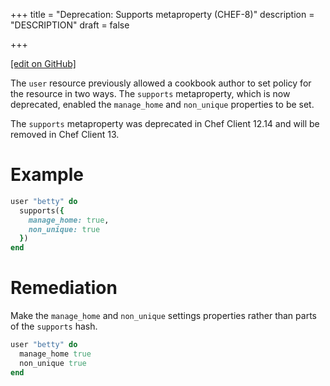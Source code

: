 +++
title = "Deprecation: Supports metaproperty (CHEF-8)"
description = "DESCRIPTION"
draft = false




  
    
    
    
    
+++    

[\[edit on
GitHub\]](https://github.com/chef/chef-web-docs/blob/master/chef_master/source/deprecations_supports_property.rst)

The `user` resource previously allowed a cookbook author to set policy
for the resource in two ways. The `supports` metaproperty, which is now
deprecated, enabled the `manage_home` and `non_unique` properties to be
set.

The `supports` metaproperty was deprecated in Chef Client 12.14 and will
be removed in Chef Client 13.

Example
=======

``` ruby
user "betty" do
  supports({
    manage_home: true,
    non_unique: true
  })
end
```

Remediation
===========

Make the `manage_home` and `non_unique` settings properties rather than
parts of the `supports` hash.

``` ruby
user "betty" do
  manage_home true
  non_unique true
end
```
